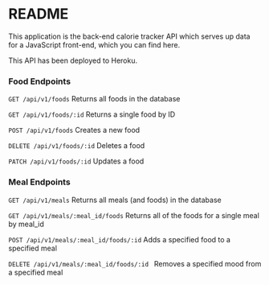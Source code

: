 # README

This application is the back-end calorie tracker API which serves up data for a JavaScript front-end, which you can find here.

This API has been deployed to Heroku.


### Food Endpoints

`GET /api/v1/foods`
Returns all foods in the database

`GET /api/v1/foods/:id`
Returns a single food by ID

`POST /api/v1/foods`
Creates a new food

`DELETE /api/v1/foods/:id`
Deletes a food 

`PATCH /api/v1/foods/:id`
Updates a food

### Meal Endpoints

`GET /api/v1/meals`
Returns all meals (and foods) in the database

`GET /api/v1/meals/:meal_id/foods`
Returns all of the foods for a single meal by meal_id

`POST /api/v1/meals/:meal_id/foods/:id`
Adds a specified food to a specified meal

`DELETE /api/v1/meals/:meal_id/foods/:id `
Removes a specified mood from a specified meal

